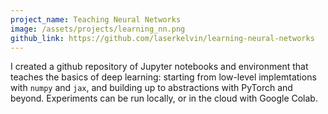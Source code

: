 ```yaml
---
project_name: Teaching Neural Networks
image: /assets/projects/learning_nn.png
github_link: https://github.com/laserkelvin/learning-neural-networks
---
```


I created a github repository of Jupyter notebooks and environment that teaches the basics of deep learning: starting from low-level implemtations with `numpy` and `jax`, and building up to abstractions with PyTorch and beyond. Experiments can be run locally, or in the cloud with Google Colab.